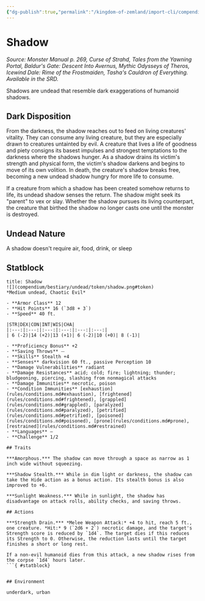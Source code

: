 ```yaml
---
{"dg-publish":true,"permalink":"/kingdom-of-zemland/import-cli/compendium/bestiary/undead/shadow/","tags":["compendium/src/5e/mm","monster/cr/1-2","monster/environment/underdark","monster/environment/urban","monster/size/medium","monster/type/undead"]}
---
```


# Shadow
*Source: Monster Manual p. 269, Curse of Strahd, Tales from the Yawning Portal, Baldur's Gate: Descent Into Avernus, Mythic Odysseys of Theros, Icewind Dale: Rime of the Frostmaiden, Tasha's Cauldron of Everything. Available in the SRD.*  

Shadows are undead that resemble dark exaggerations of humanoid shadows.

## Dark Disposition

From the darkness, the shadow reaches out to feed on living creatures' vitality. They can consume any living creature, but they are especially drawn to creatures untainted by evil. A creature that lives a life of goodness and piety consigns its basest impulses and strongest temptations to the darkness where the shadows hunger. As a shadow drains its victim's strength and physical form, the victim's shadow darkens and begins to move of its own volition. In death, the creature's shadow breaks free, becoming a new undead shadow hungry for more life to consume.

If a creature from which a shadow has been created somehow returns to life, its undead shadow senses the return. The shadow might seek its "parent" to vex or slay. Whether the shadow pursues its living counterpart, the creature that birthed the shadow no longer casts one until the monster is destroyed.

## Undead Nature

A shadow doesn't require air, food, drink, or sleep

## Statblock

```ad-statblock
title: Shadow
![](compendium/bestiary/undead/token/shadow.png#token)
*Medium undead, Chaotic Evil*

- **Armor Class** 12 
- **Hit Points** 16 (`3d8 + 3`)
- **Speed** 40 ft.

|STR|DEX|CON|INT|WIS|CHA|
|:---:|:---:|:---:|:---:|:---:|:---:|
| 6 (-2)|14 (+2)|13 (+1)| 6 (-2)|10 (+0)| 8 (-1)|

- **Proficiency Bonus** +2
- **Saving Throws** ⏤
- **Skills** Stealth +4
- **Senses** darkvision 60 ft., passive Perception 10
- **Damage Vulnerabilities** radiant
- **Damage Resistances** acid; cold; fire; lightning; thunder; bludgeoning, piercing, slashing from nonmagical attacks
- **Damage Immunities** necrotic, poison
- **Condition Immunities** [exhaustion](rules/conditions.md#exhaustion), [frightened](rules/conditions.md#frightened), [grappled](rules/conditions.md#grappled), [paralyzed](rules/conditions.md#paralyzed), [petrified](rules/conditions.md#petrified), [poisoned](rules/conditions.md#poisoned), [prone](rules/conditions.md#prone), [restrained](rules/conditions.md#restrained)
- **Languages** —
- **Challenge** 1/2

## Traits

***Amorphous.*** The shadow can move through a space as narrow as 1 inch wide without squeezing.

***Shadow Stealth.*** While in dim light or darkness, the shadow can take the Hide action as a bonus action. Its stealth bonus is also improved to +6.

***Sunlight Weakness.*** While in sunlight, the shadow has disadvantage on attack rolls, ability checks, and saving throws.

## Actions

***Strength Drain.*** *Melee Weapon Attack:* +4 to hit, reach 5 ft., one creature. *Hit:* 9 (`2d6 + 2`) necrotic damage, and the target's Strength score is reduced by `1d4`. The target dies if this reduces its Strength to 0. Otherwise, the reduction lasts until the target finishes a short or long rest.

If a non-evil humanoid dies from this attack, a new shadow rises from the corpse `1d4` hours later.
```{ #statblock}


## Environment

underdark, urban